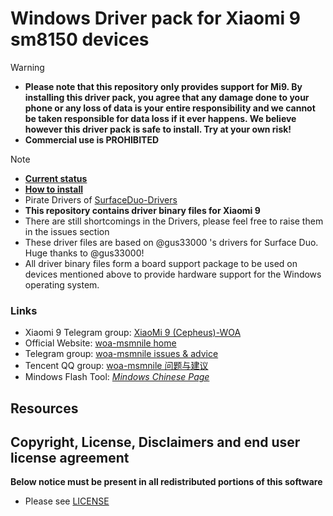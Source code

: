 
# Windows Driver pack for Xiaomi 9 sm8150 devices

> [!WARNING]
> - **Please note that this repository only provides support for Mi9. By installing this driver pack, you agree that any damage done to your phone or any loss of data is your entire responsibility and we cannot be taken responsible for data loss if it ever happens. We believe however this driver pack is safe to install. Try at your own risk!**
> - **Commercial use is PROHIBITED**

> [!NOTE]
> - **[Current status](https://github.com/qaz6750/Xiaomi9-NT-Drivers/blob/main/Status.md)**
> - **[How to install](https://github.com/qaz6750/Xiaomi9-NT-Drivers/blob/main/Install.md)**
> - Pirate Drivers of [SurfaceDuo-Drivers](https://github.com/WOA-Project/SurfaceDuo-Drivers) 
> - **This repository contains driver binary files for Xiaomi 9**
> - There are still shortcomings in the Drivers, please feel free to raise them in the issues section
> - These driver files are based on @gus33000 's drivers for Surface Duo. Huge thanks to @gus33000!
> - All driver binary files form a board support package to be used on devices mentioned above to provide hardware support for the Windows operating system.

### Links
  * Xiaomi 9 Telegram group: [XiaoMi 9 (Cepheus)-WOA](https://t.me/WinOnMi9/)
  * Official Website: [woa-msmnile home](https://woa-msmnile.github.io/)
  * Telegram group: [woa-msmnile issues & advice](https://t.me/woa_msmnile_issues)
  * Tencent QQ group: [woa-msmnile 问题与建议](https://qm.qq.com/cgi-bin/qm/qr?k=r2Gb_eHElZq0T7Rczf4rnEMsMdX6gbvF&jump_from=webapi&authKey=L4/pvGXcxQQddJpzUoa3qEh6P4n/fbF88oPKuPh4L0EFIEj5cY1k06i2w78gA5m5)
  * Mindows Flash Tool: *[Mindows Chinese Page](http://mindows.cn/)*

## Resources

## Copyright, License, Disclaimers and end user license agreement

**Below notice must be present in all redistributed portions of this software**
* Please see [LICENSE](LICENSE.md)
